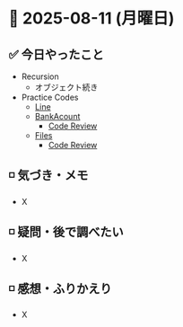 # 📅 2025-08-11 (月曜日)

## ✅ 今日やったこと

- Recursion
  - オブジェクト続き
- Practice Codes
  - [Line](/journal/2025/08/practice_codes/Line.py)
  - [BankAcount](/journal/2025/08/practice_codes/BankAcount.py)
    - [Code Review](/journal/2025/08/ai_code_review/BankAcount.md)
  - [Files](/journal/2025/08/practice_codes/Files.py)
    - [Code Review](/journal/2025/08/ai_code_review/Files.md)

## ◽️ 気づき・メモ

- X

## ◽️ 疑問・後で調べたい

- X

## ◽️ 感想・ふりかえり

- X
